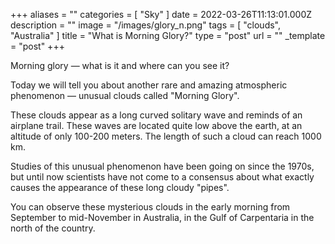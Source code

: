+++
aliases = ""
categories = [ "Sky" ]
date = 2022-03-26T11:13:01.000Z
description = ""
image = "/images/glory_n.png"
tags = [ "clouds", "Australia" ]
title = "What is Morning Glory?"
type = "post"
url = ""
_template = "post"
+++

Morning glory — what is it and where can you see it?

Today we will tell you about another rare and amazing atmospheric phenomenon — unusual clouds called "Morning Glory".

These clouds appear as a long curved solitary wave and reminds of an airplane trail. These waves are located quite low above the earth, at an altitude of only 100-200 meters. The length of such a cloud can reach 1000 km.

Studies of this unusual phenomenon have been going on since the 1970s, but until now scientists have not come to a consensus about what exactly causes the appearance of these long cloudy "pipes".

You can observe these mysterious clouds in the early morning from September to mid-November in Australia, in the Gulf of Carpentaria in the north of the country.
